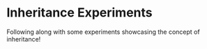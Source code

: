 # Inheritance Experiments

Following along with some experiments showcasing the concept of inheritance!
